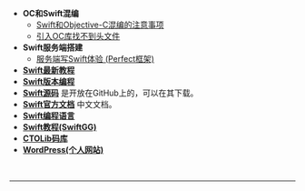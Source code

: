 - **OC和Swift混编**
	- [Swift和Objective-C混编的注意事项](http://www.cocoachina.com/articles/17791)
	- [引入OC库找不到头文件](https://www.jianshu.com/p/4f55e7c79c27)
- **Swift服务端搭建**
	- [服务端写Swift体验 (Perfect框架)](https://www.jianshu.com/p/2ce98b556e89)
- [**Swift最新教程**](https://swiftgg.gitbook.io/swift/)
- [**Swift版本编程**](http://www.swift51.com/swift.html)
- [**Swift源码**](https://github.com/apple) 是开放在GitHub上的，可以在其下载。
- [**Swift官方文档**](https://www.runoob.com/manual/gitbook/swift5/source/_book/chapter1/04_revision_history.html) 中文文档。
- [**Swift编程语言**](https://www.cnswift.org/the-basics)
- [**Swift教程(SwiftGG)**](https://swiftgg.gitbook.io/swift/swift-jiao-cheng)
- [**CTOLib码库**](https://www.ctolib.com/docs-Swift-learning-c-index.html)
- [**WordPress(个人网站)**](https://wordpress.com/home/harleysdevelop.wordpress.com)





<br/>

***
<br/>
